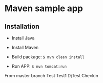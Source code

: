 # Maven sample app

## Installation

- Install Java
- Install Maven

- Build package: `$ mvn clean install`

- Run APP: `$ mvn tomcat:run`
  

From master branch
Test
Test1
DjTest Checkin
